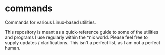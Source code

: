 # commands
Commands for various Linux-based utilities.

This repository is meant as a quick-reference guide to some of the utilities and programs I use regularly within the *nix world.  Please feel free to supply updates / clarifications.  This isn't a perfect list, as I am not a perfect human.
